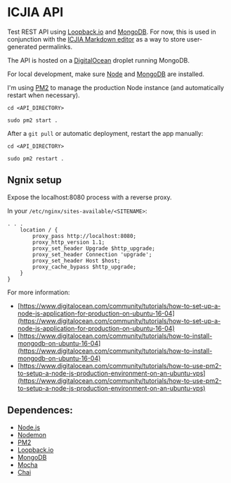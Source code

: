 # ICJIA API

Test REST API using [Loopback.io](https://loopback.io) and [MongoDB](https://www.mongodb.com/). For now, this is used in conjunction with the [ICJIA Markdown editor](https://github.com/ICJIA/icjia-markdown) as a way to store user-generated permalinks.

The API is hosted on a [DigitalOcean](https://www.digitalocean.com/) droplet running MongoDB.

For local development, make sure [Node](https://nodejs.org/en/) and [MongoDB](https://www.mongodb.com/) are installed.

I'm using [PM2](https://github.com/Unitech/pm2) to manage the production Node instance (and automatically restart when necessary).

```
cd <API_DIRECTORY>

sudo pm2 start .
```
After a ```git pull``` or automatic deployment, restart the app manually:
```
cd <API_DIRECTORY>

sudo pm2 restart .
```
## Ngnix setup
Expose the localhost:8080 process with a reverse proxy. 

In your ```/etc/nginx/sites-available/<SITENAME>```:
```
. . .
    location / {
        proxy_pass http://localhost:8080;
        proxy_http_version 1.1;
        proxy_set_header Upgrade $http_upgrade;
        proxy_set_header Connection 'upgrade';
        proxy_set_header Host $host;
        proxy_cache_bypass $http_upgrade;
    }
}
```

For more information:
- [https://www.digitalocean.com/community/tutorials/how-to-set-up-a-node-js-application-for-production-on-ubuntu-16-04](https://www.digitalocean.com/community/tutorials/how-to-set-up-a-node-js-application-for-production-on-ubuntu-16-04)
- [https://www.digitalocean.com/community/tutorials/how-to-install-mongodb-on-ubuntu-16-04](https://www.digitalocean.com/community/tutorials/how-to-install-mongodb-on-ubuntu-16-04)
- [https://www.digitalocean.com/community/tutorials/how-to-use-pm2-to-setup-a-node-js-production-environment-on-an-ubuntu-vps](https://www.digitalocean.com/community/tutorials/how-to-use-pm2-to-setup-a-node-js-production-environment-on-an-ubuntu-vps)



## Dependences:
- [Node.js](https://nodejs.org/en/)
- [Nodemon](https://github.com/remy/nodemon)
- [PM2](https://github.com/Unitech/pm2)
- [Loopback.io](https://loopback.io)
- [MongoDB](https://www.mongodb.com/)
- [Mocha](https://github.com/mochajs/mocha)
- [Chai](http://chaijs.com/)
